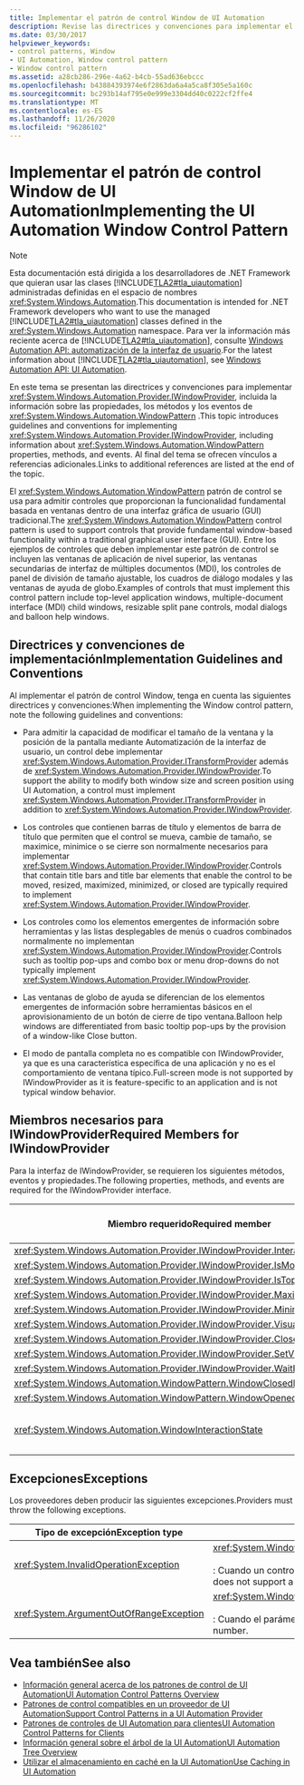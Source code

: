 ```yaml
---
title: Implementar el patrón de control Window de UI Automation
description: Revise las directrices y convenciones para implementar el patrón de control window en la automatización de la interfaz de usuario. Conocer los miembros necesarios para la interfaz IWindowProvider.
ms.date: 03/30/2017
helpviewer_keywords:
- control patterns, Window
- UI Automation, Window control pattern
- Window control pattern
ms.assetid: a28cb286-296e-4a62-b4cb-55ad636ebccc
ms.openlocfilehash: b43884393974e6f2863da6a4a5ca8f305e5a160c
ms.sourcegitcommit: bc293b14af795e0e999e3304dd40c0222cf2ffe4
ms.translationtype: MT
ms.contentlocale: es-ES
ms.lasthandoff: 11/26/2020
ms.locfileid: "96286102"
---
```

# <a name="implementing-the-ui-automation-window-control-pattern"></a><span data-ttu-id="7a928-104">Implementar el patrón de control Window de UI Automation</span><span class="sxs-lookup"><span data-stu-id="7a928-104">Implementing the UI Automation Window Control Pattern</span></span>

> [!NOTE]
> <span data-ttu-id="7a928-105">Esta documentación está dirigida a los desarrolladores de .NET Framework que quieran usar las clases [!INCLUDE[TLA2#tla_uiautomation](../../../includes/tla2sharptla-uiautomation-md.md)] administradas definidas en el espacio de nombres <xref:System.Windows.Automation>.</span><span class="sxs-lookup"><span data-stu-id="7a928-105">This documentation is intended for .NET Framework developers who want to use the managed [!INCLUDE[TLA2#tla_uiautomation](../../../includes/tla2sharptla-uiautomation-md.md)] classes defined in the <xref:System.Windows.Automation> namespace.</span></span> <span data-ttu-id="7a928-106">Para ver la información más reciente acerca de [!INCLUDE[TLA2#tla_uiautomation](../../../includes/tla2sharptla-uiautomation-md.md)], consulte [Windows Automation API: automatización de la interfaz de usuario](/windows/win32/winauto/entry-uiauto-win32).</span><span class="sxs-lookup"><span data-stu-id="7a928-106">For the latest information about [!INCLUDE[TLA2#tla_uiautomation](../../../includes/tla2sharptla-uiautomation-md.md)], see [Windows Automation API: UI Automation](/windows/win32/winauto/entry-uiauto-win32).</span></span>  
  
 <span data-ttu-id="7a928-107">En este tema se presentan las directrices y convenciones para implementar <xref:System.Windows.Automation.Provider.IWindowProvider>, incluida la información sobre las propiedades, los métodos y los eventos de <xref:System.Windows.Automation.WindowPattern> .</span><span class="sxs-lookup"><span data-stu-id="7a928-107">This topic introduces guidelines and conventions for implementing <xref:System.Windows.Automation.Provider.IWindowProvider>, including information about <xref:System.Windows.Automation.WindowPattern> properties, methods, and events.</span></span> <span data-ttu-id="7a928-108">Al final del tema se ofrecen vínculos a referencias adicionales.</span><span class="sxs-lookup"><span data-stu-id="7a928-108">Links to additional references are listed at the end of the topic.</span></span>  
  
 <span data-ttu-id="7a928-109">El <xref:System.Windows.Automation.WindowPattern> patrón de control se usa para admitir controles que proporcionan la funcionalidad fundamental basada en ventanas dentro de una interfaz gráfica de usuario (GUI) tradicional.</span><span class="sxs-lookup"><span data-stu-id="7a928-109">The <xref:System.Windows.Automation.WindowPattern> control pattern is used to support controls that provide fundamental window-based functionality within a traditional graphical user interface (GUI).</span></span> <span data-ttu-id="7a928-110">Entre los ejemplos de controles que deben implementar este patrón de control se incluyen las ventanas de aplicación de nivel superior, las ventanas secundarias de interfaz de múltiples documentos (MDI), los controles de panel de división de tamaño ajustable, los cuadros de diálogo modales y las ventanas de ayuda de globo.</span><span class="sxs-lookup"><span data-stu-id="7a928-110">Examples of controls that must implement this control pattern include top-level application windows, multiple-document interface (MDI) child windows, resizable split pane controls, modal dialogs and balloon help windows.</span></span>  
  
<a name="Implementation_Guidelines_and_Conventions"></a>

## <a name="implementation-guidelines-and-conventions"></a><span data-ttu-id="7a928-111">Directrices y convenciones de implementación</span><span class="sxs-lookup"><span data-stu-id="7a928-111">Implementation Guidelines and Conventions</span></span>  

 <span data-ttu-id="7a928-112">Al implementar el patrón de control Window, tenga en cuenta las siguientes directrices y convenciones:</span><span class="sxs-lookup"><span data-stu-id="7a928-112">When implementing the Window control pattern, note the following guidelines and conventions:</span></span>  
  
- <span data-ttu-id="7a928-113">Para admitir la capacidad de modificar el tamaño de la ventana y la posición de la pantalla mediante Automatización de la interfaz de usuario, un control debe implementar <xref:System.Windows.Automation.Provider.ITransformProvider> además de <xref:System.Windows.Automation.Provider.IWindowProvider>.</span><span class="sxs-lookup"><span data-stu-id="7a928-113">To support the ability to modify both window size and screen position using UI Automation, a control must implement <xref:System.Windows.Automation.Provider.ITransformProvider> in addition to <xref:System.Windows.Automation.Provider.IWindowProvider>.</span></span>  
  
- <span data-ttu-id="7a928-114">Los controles que contienen barras de título y elementos de barra de título que permiten que el control se mueva, cambie de tamaño, se maximice, minimice o se cierre son normalmente necesarios para implementar <xref:System.Windows.Automation.Provider.IWindowProvider>.</span><span class="sxs-lookup"><span data-stu-id="7a928-114">Controls that contain title bars and title bar elements that enable the control to be moved, resized, maximized, minimized, or closed are typically required to implement <xref:System.Windows.Automation.Provider.IWindowProvider>.</span></span>  
  
- <span data-ttu-id="7a928-115">Los controles como los elementos emergentes de información sobre herramientas y las listas desplegables de menús o cuadros combinados normalmente no implementan <xref:System.Windows.Automation.Provider.IWindowProvider>.</span><span class="sxs-lookup"><span data-stu-id="7a928-115">Controls such as tooltip pop-ups and combo box or menu drop-downs do not typically implement <xref:System.Windows.Automation.Provider.IWindowProvider>.</span></span>  
  
- <span data-ttu-id="7a928-116">Las ventanas de globo de ayuda se diferencian de los elementos emergentes de información sobre herramientas básicos en el aprovisionamiento de un botón de cierre de tipo ventana.</span><span class="sxs-lookup"><span data-stu-id="7a928-116">Balloon help windows are differentiated from basic tooltip pop-ups by the provision of a window-like Close button.</span></span>  
  
- <span data-ttu-id="7a928-117">El modo de pantalla completa no es compatible con IWindowProvider, ya que es una característica específica de una aplicación y no es el comportamiento de ventana típico.</span><span class="sxs-lookup"><span data-stu-id="7a928-117">Full-screen mode is not supported by IWindowProvider as it is feature-specific to an application and is not typical window behavior.</span></span>  
  
<a name="Required_Members_for_IWindowProvider"></a>

## <a name="required-members-for-iwindowprovider"></a><span data-ttu-id="7a928-118">Miembros necesarios para IWindowProvider</span><span class="sxs-lookup"><span data-stu-id="7a928-118">Required Members for IWindowProvider</span></span>  

 <span data-ttu-id="7a928-119">Para la interfaz de IWindowProvider, se requieren los siguientes métodos, eventos y propiedades.</span><span class="sxs-lookup"><span data-stu-id="7a928-119">The following properties, methods, and events are required for the IWindowProvider interface.</span></span>  
  
|<span data-ttu-id="7a928-120">Miembro requerido</span><span class="sxs-lookup"><span data-stu-id="7a928-120">Required member</span></span>|<span data-ttu-id="7a928-121">Tipo de miembro</span><span class="sxs-lookup"><span data-stu-id="7a928-121">Member type</span></span>|<span data-ttu-id="7a928-122">Notas</span><span class="sxs-lookup"><span data-stu-id="7a928-122">Notes</span></span>|  
|---------------------|-----------------|-----------|  
|<xref:System.Windows.Automation.Provider.IWindowProvider.InteractionState%2A>|<span data-ttu-id="7a928-123">Propiedad</span><span class="sxs-lookup"><span data-stu-id="7a928-123">Property</span></span>|<span data-ttu-id="7a928-124">None</span><span class="sxs-lookup"><span data-stu-id="7a928-124">None</span></span>|  
|<xref:System.Windows.Automation.Provider.IWindowProvider.IsModal%2A>|<span data-ttu-id="7a928-125">Propiedad</span><span class="sxs-lookup"><span data-stu-id="7a928-125">Property</span></span>|<span data-ttu-id="7a928-126">None</span><span class="sxs-lookup"><span data-stu-id="7a928-126">None</span></span>|  
|<xref:System.Windows.Automation.Provider.IWindowProvider.IsTopmost%2A>|<span data-ttu-id="7a928-127">Propiedad</span><span class="sxs-lookup"><span data-stu-id="7a928-127">Property</span></span>|<span data-ttu-id="7a928-128">None</span><span class="sxs-lookup"><span data-stu-id="7a928-128">None</span></span>|  
|<xref:System.Windows.Automation.Provider.IWindowProvider.Maximizable%2A>|<span data-ttu-id="7a928-129">Propiedad</span><span class="sxs-lookup"><span data-stu-id="7a928-129">Property</span></span>|<span data-ttu-id="7a928-130">None</span><span class="sxs-lookup"><span data-stu-id="7a928-130">None</span></span>|  
|<xref:System.Windows.Automation.Provider.IWindowProvider.Minimizable%2A>|<span data-ttu-id="7a928-131">Propiedad</span><span class="sxs-lookup"><span data-stu-id="7a928-131">Property</span></span>|<span data-ttu-id="7a928-132">None</span><span class="sxs-lookup"><span data-stu-id="7a928-132">None</span></span>|  
|<xref:System.Windows.Automation.Provider.IWindowProvider.VisualState%2A>|<span data-ttu-id="7a928-133">Propiedad</span><span class="sxs-lookup"><span data-stu-id="7a928-133">Property</span></span>|<span data-ttu-id="7a928-134">None</span><span class="sxs-lookup"><span data-stu-id="7a928-134">None</span></span>|  
|<xref:System.Windows.Automation.Provider.IWindowProvider.Close%2A>|<span data-ttu-id="7a928-135">Método</span><span class="sxs-lookup"><span data-stu-id="7a928-135">Method</span></span>|<span data-ttu-id="7a928-136">None</span><span class="sxs-lookup"><span data-stu-id="7a928-136">None</span></span>|  
|<xref:System.Windows.Automation.Provider.IWindowProvider.SetVisualState%2A>|<span data-ttu-id="7a928-137">Método</span><span class="sxs-lookup"><span data-stu-id="7a928-137">Method</span></span>|<span data-ttu-id="7a928-138">None</span><span class="sxs-lookup"><span data-stu-id="7a928-138">None</span></span>|  
|<xref:System.Windows.Automation.Provider.IWindowProvider.WaitForInputIdle%2A>|<span data-ttu-id="7a928-139">Método</span><span class="sxs-lookup"><span data-stu-id="7a928-139">Method</span></span>|<span data-ttu-id="7a928-140">None</span><span class="sxs-lookup"><span data-stu-id="7a928-140">None</span></span>|  
|<xref:System.Windows.Automation.WindowPattern.WindowClosedEvent>|<span data-ttu-id="7a928-141">Evento</span><span class="sxs-lookup"><span data-stu-id="7a928-141">Event</span></span>|<span data-ttu-id="7a928-142">None</span><span class="sxs-lookup"><span data-stu-id="7a928-142">None</span></span>|  
|<xref:System.Windows.Automation.WindowPattern.WindowOpenedEvent>|<span data-ttu-id="7a928-143">Evento</span><span class="sxs-lookup"><span data-stu-id="7a928-143">Event</span></span>|<span data-ttu-id="7a928-144">None</span><span class="sxs-lookup"><span data-stu-id="7a928-144">None</span></span>|  
|<xref:System.Windows.Automation.WindowInteractionState>|<span data-ttu-id="7a928-145">Evento</span><span class="sxs-lookup"><span data-stu-id="7a928-145">Event</span></span>|<span data-ttu-id="7a928-146">No se garantiza que sea <xref:System.Windows.Automation.WindowInteractionState.ReadyForUserInteraction></span><span class="sxs-lookup"><span data-stu-id="7a928-146">Is not guaranteed to be <xref:System.Windows.Automation.WindowInteractionState.ReadyForUserInteraction></span></span>|  
  
<a name="Exceptions"></a>

## <a name="exceptions"></a><span data-ttu-id="7a928-147">Excepciones</span><span class="sxs-lookup"><span data-stu-id="7a928-147">Exceptions</span></span>  

 <span data-ttu-id="7a928-148">Los proveedores deben producir las siguientes excepciones.</span><span class="sxs-lookup"><span data-stu-id="7a928-148">Providers must throw the following exceptions.</span></span>  
  
|<span data-ttu-id="7a928-149">Tipo de excepción</span><span class="sxs-lookup"><span data-stu-id="7a928-149">Exception type</span></span>|<span data-ttu-id="7a928-150">Condición</span><span class="sxs-lookup"><span data-stu-id="7a928-150">Condition</span></span>|  
|--------------------|---------------|  
|<xref:System.InvalidOperationException>|<xref:System.Windows.Automation.Provider.IWindowProvider.SetVisualState%2A><br /><br /> <span data-ttu-id="7a928-151">: Cuando un control no admite un comportamiento solicitado.</span><span class="sxs-lookup"><span data-stu-id="7a928-151">-   When a control does not support a requested behavior.</span></span>|  
|<xref:System.ArgumentOutOfRangeException>|<xref:System.Windows.Automation.Provider.IWindowProvider.WaitForInputIdle%2A><br /><br /> <span data-ttu-id="7a928-152">: Cuando el parámetro no es un número válido.</span><span class="sxs-lookup"><span data-stu-id="7a928-152">-   When the parameter is not a valid number.</span></span>|  
  
## <a name="see-also"></a><span data-ttu-id="7a928-153">Vea también</span><span class="sxs-lookup"><span data-stu-id="7a928-153">See also</span></span>

- [<span data-ttu-id="7a928-154">Información general acerca de los patrones de control de UI Automation</span><span class="sxs-lookup"><span data-stu-id="7a928-154">UI Automation Control Patterns Overview</span></span>](ui-automation-control-patterns-overview.md)
- [<span data-ttu-id="7a928-155">Patrones de control compatibles en un proveedor de UI Automation</span><span class="sxs-lookup"><span data-stu-id="7a928-155">Support Control Patterns in a UI Automation Provider</span></span>](support-control-patterns-in-a-ui-automation-provider.md)
- [<span data-ttu-id="7a928-156">Patrones de controles de UI Automation para clientes</span><span class="sxs-lookup"><span data-stu-id="7a928-156">UI Automation Control Patterns for Clients</span></span>](ui-automation-control-patterns-for-clients.md)
- [<span data-ttu-id="7a928-157">Información general sobre el árbol de la UI Automation</span><span class="sxs-lookup"><span data-stu-id="7a928-157">UI Automation Tree Overview</span></span>](ui-automation-tree-overview.md)
- [<span data-ttu-id="7a928-158">Utilizar el almacenamiento en caché en la UI Automation</span><span class="sxs-lookup"><span data-stu-id="7a928-158">Use Caching in UI Automation</span></span>](use-caching-in-ui-automation.md)
